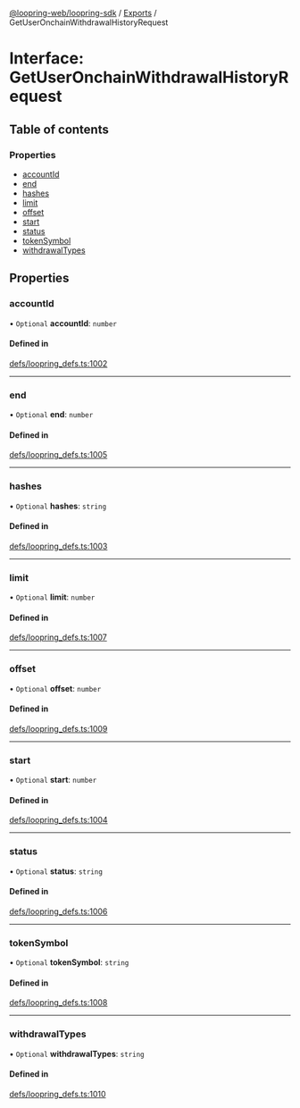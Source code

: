 [@loopring-web/loopring-sdk](../README.md) / [Exports](../modules.md) / GetUserOnchainWithdrawalHistoryRequest

# Interface: GetUserOnchainWithdrawalHistoryRequest

## Table of contents

### Properties

- [accountId](GetUserOnchainWithdrawalHistoryRequest.md#accountid)
- [end](GetUserOnchainWithdrawalHistoryRequest.md#end)
- [hashes](GetUserOnchainWithdrawalHistoryRequest.md#hashes)
- [limit](GetUserOnchainWithdrawalHistoryRequest.md#limit)
- [offset](GetUserOnchainWithdrawalHistoryRequest.md#offset)
- [start](GetUserOnchainWithdrawalHistoryRequest.md#start)
- [status](GetUserOnchainWithdrawalHistoryRequest.md#status)
- [tokenSymbol](GetUserOnchainWithdrawalHistoryRequest.md#tokensymbol)
- [withdrawalTypes](GetUserOnchainWithdrawalHistoryRequest.md#withdrawaltypes)

## Properties

### accountId

• `Optional` **accountId**: `number`

#### Defined in

[defs/loopring_defs.ts:1002](https://github.com/Loopring/loopring_sdk/blob/c031084/src/defs/loopring_defs.ts#L1002)

___

### end

• `Optional` **end**: `number`

#### Defined in

[defs/loopring_defs.ts:1005](https://github.com/Loopring/loopring_sdk/blob/c031084/src/defs/loopring_defs.ts#L1005)

___

### hashes

• `Optional` **hashes**: `string`

#### Defined in

[defs/loopring_defs.ts:1003](https://github.com/Loopring/loopring_sdk/blob/c031084/src/defs/loopring_defs.ts#L1003)

___

### limit

• `Optional` **limit**: `number`

#### Defined in

[defs/loopring_defs.ts:1007](https://github.com/Loopring/loopring_sdk/blob/c031084/src/defs/loopring_defs.ts#L1007)

___

### offset

• `Optional` **offset**: `number`

#### Defined in

[defs/loopring_defs.ts:1009](https://github.com/Loopring/loopring_sdk/blob/c031084/src/defs/loopring_defs.ts#L1009)

___

### start

• `Optional` **start**: `number`

#### Defined in

[defs/loopring_defs.ts:1004](https://github.com/Loopring/loopring_sdk/blob/c031084/src/defs/loopring_defs.ts#L1004)

___

### status

• `Optional` **status**: `string`

#### Defined in

[defs/loopring_defs.ts:1006](https://github.com/Loopring/loopring_sdk/blob/c031084/src/defs/loopring_defs.ts#L1006)

___

### tokenSymbol

• `Optional` **tokenSymbol**: `string`

#### Defined in

[defs/loopring_defs.ts:1008](https://github.com/Loopring/loopring_sdk/blob/c031084/src/defs/loopring_defs.ts#L1008)

___

### withdrawalTypes

• `Optional` **withdrawalTypes**: `string`

#### Defined in

[defs/loopring_defs.ts:1010](https://github.com/Loopring/loopring_sdk/blob/c031084/src/defs/loopring_defs.ts#L1010)
